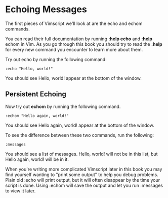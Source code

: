 # Echoing Messages

The first pieces of Vimscript we'll look at are the echo and echom commands.

You can read their full documentation by running **:help echo** and **:help** echom in Vim. As you go through this book you should try to read the **:help** for every new command you encounter to learn more about them.

Try out echo by running the following command:

```vim
:echo "Hello, world!"
```

You should see Hello, world! appear at the bottom of the window.

## Persistent Echoing

Now try out **echom** by running the following command.
```vim
:echom "Hello again, world!"
```

You should see Hello again, world! appear at the bottom of the window.

To see the difference between these two commands, run the following:

```vim
:messages
```

You should see a list of messages. Hello, world! will not be in this list, but Hello again, world! will be in it.

When you're writing more complicated Vimscript later in this book you may find yourself wanting to "print some output" to help you debug problems. Plain old :echo will print output, but it will often disappear by the time your script is done. Using :echom will save the output and let you run :messages to view it later.

